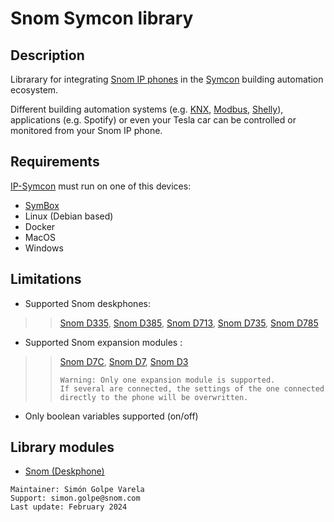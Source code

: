 # Snom Symcon library
## Description
Librarary for integrating [Snom IP phones](https://www.snom.com/en/products/) in the [Symcon](https://www.symcon.de/en/product/) building automation ecosystem.

Different building automation systems (e.g. [KNX](https://www.knx.org/knx-en/for-your-home/benefits/end-customers/), [Modbus](https://modbus.org/about_us.php), [Shelly](https://www.shelly.com/en)), applications (e.g. Spotify) or even your Tesla car can be controlled or monitored from your Snom IP phone.

## Requirements
[IP-Symcon](https://www.symcon.de/en/downloads/) must run on one of this devices:
- [SymBox](https://www.symcon.de/en/shop/symbox/)
- Linux (Debian based)
- Docker
- MacOS
- Windows

## Limitations
- Supported Snom deskphones: 
>>[Snom D335](https://www.snom.com/en/products/desk-phones/d3xx/snom-d335/), [Snom D385](https://www.snom.com/en/products/desk-phones/d3xx/snom-d385/), [Snom D713](https://www.snom.com/en/products/desk-phones/d7xx/snom-d713/), [Snom D735](https://www.snom.com/en/products/desk-phones/d7xx/snom-d735/), [Snom D785](https://www.snom.com/en/products/desk-phones/d7xx/snom-d785/)
- Supported Snom expansion modules :
>>[Snom D7C](https://www.snom.com/en/products/desk-phones/d7xx/snom-d7c/), [Snom D7](https://www.snom.com/de/produkte/tischtelefone/d7xx/snom-d7-w/), [Snom D3](https://www.snom.com/de/produkte/tischtelefone/d3xx/snom-d3/)
>>```
>>Warning: Only one expansion module is supported.
>>If several are connected, the settings of the one connected directly to the phone will be overwritten.
>>```
- Only boolean variables supported (on/off)

## Library modules
- [Snom (Deskphone)](https://github.com/symcon/Snom/tree/main/SnomDeskphone)

```
Maintainer: Simón Golpe Varela
Support: simon.golpe@snom.com
Last update: February 2024
```